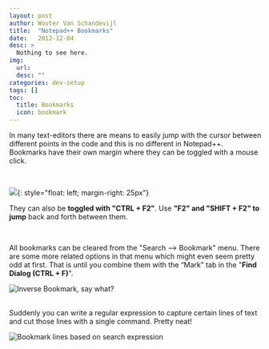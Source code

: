 ```yaml
---
layout: post
author: Wouter Van Schandevijl
title:  "Notepad++ Bookmarks"
date:   2012-12-04
desc: >
  Nothing to see here.
img:
  url: 
  desc: ""
categories: dev-setup
tags: []
toc:
  title: Bookmarks
  icon: bookmark
---
```


In many text-editors there are means to easily jump with the cursor between different points in the code and this is no different in Notepad++.
Bookmarks have their own margin where they can be toggled with a mouse click.

<!--more-->

<br>

![](/assets/blog-images/notepad-bookmarks-1.jpg){: style="float: left; margin-right: 25px"}

They can also be **toggled with "CTRL + F2"**. Use **"F2" and "SHIFT + F2" to jump** back and forth between them.

<div style="clear: both"></div>

<br>

All bookmarks can be cleared from the "Search –> Bookmark" menu. There are some more related options in that
menu which might even seem pretty odd at first.
That is until you combine them with the “Mark” tab in the "**Find Dialog (CTRL + F)**".

![Inverse Bookmark, say what?](/assets/blog-images/notepad-bookmarks-2.jpg)

<br>
Suddenly you can write a regular expression to capture certain lines of text and cut those lines with a single command. Pretty neat!

![Bookmark lines based on search expression](/assets/blog-images/notepad-bookmarks-3.jpg)
